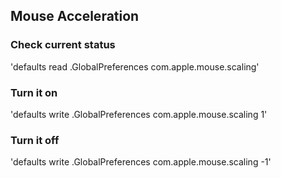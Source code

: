## Mouse Acceleration
### Check current status ###
'defaults read .GlobalPreferences com.apple.mouse.scaling'

### Turn it on ###
'defaults write .GlobalPreferences com.apple.mouse.scaling 1'
### Turn it off ###
'defaults write .GlobalPreferences com.apple.mouse.scaling -1'